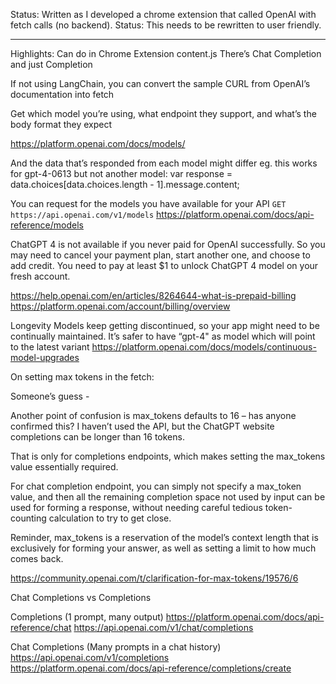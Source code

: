 
Status: Written as I developed a chrome extension that called OpenAI with fetch calls (no backend). 
Status: This needs to be rewritten to user friendly.

---


Highlights:
Can do in Chrome Extension content.js
There’s Chat Completion and just Completion



If not using LangChain, you can convert the sample CURL from OpenAI’s documentation into fetch

Get which model you’re using, what endpoint they support, and what’s the body format they expect

https://platform.openai.com/docs/models/

And the data that’s responded from each model might differ
eg. this works for gpt-4-0613 but not another model:
var response = data.choices[data.choices.length - 1].message.content; 

You can request for the models you have available for your API
`GET https://api.openai.com/v1/models`
https://platform.openai.com/docs/api-reference/models



ChatGPT 4 is not available if you never paid for OpenAI successfully. So you may need to cancel your payment plan, start another one, and choose to add credit. You need to pay at least $1 to unlock ChatGPT 4 model on your fresh account.

https://help.openai.com/en/articles/8264644-what-is-prepaid-billing
https://platform.openai.com/account/billing/overview




Longevity
Models keep getting discontinued, so your app might need to be continually maintained.
It’s safer to have “gpt-4" as model which will point to the latest variant
https://platform.openai.com/docs/models/continuous-model-upgrades





On setting max tokens in the fetch:

Someone’s guess -

Another point of confusion is max_tokens defaults to 16 – has anyone confirmed this? I haven’t used the API, but the ChatGPT website completions can be longer than 16 tokens.

That is only for completions endpoints, which makes setting the max_tokens value essentially required.

For chat completion endpoint, you can simply not specify a max_token value, and then all the remaining completion space not used by input can be used for forming a response, without needing careful tedious token-counting calculation to try to get close.

Reminder, max_tokens is a reservation of the model’s context length that is exclusively for forming your answer, as well as setting a limit to how much comes back.

https://community.openai.com/t/clarification-for-max-tokens/19576/6



Chat Completions vs Completions

Completions (1 prompt, many output)
https://platform.openai.com/docs/api-reference/chat
https://api.openai.com/v1/chat/completions

Chat Completions (Many prompts in a chat history)
https://api.openai.com/v1/completions
https://platform.openai.com/docs/api-reference/completions/create


